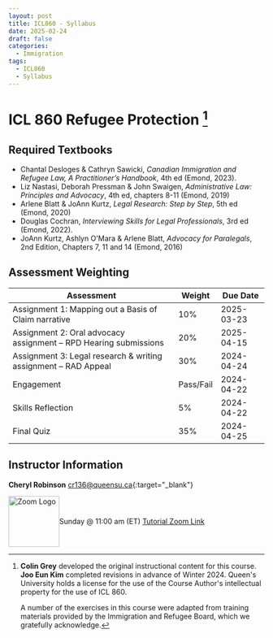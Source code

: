 ```yaml
---
layout: post
title: ICL860 - Syllabus
date: 2025-02-24
draft: false
categories:
  - Immigration
tags:
  - ICL860
  - Syllabus
---
```


# ICL 860 Refugee Protection [^1]

[^1]:
    **Colin Grey** developed the original instructional content for this course. **Joo Eun Kim** completed revisions in advance of Winter 2024. Queen's University holds a license for the use of the Course Author's intellectual property for the use of ICL 860.

    A number of the exercises in this course were adapted from training materials provided by the Immigration and Refugee Board, which we gratefully acknowledge.

## Required Textbooks

- Chantal Desloges & Cathryn Sawicki, _Canadian Immigration and Refugee Law, A Practitioner’s Handbook_, 4th ed (Emond, 2023).
- Liz Nastasi, Deborah Pressman & John Swaigen, _Administrative Law: Principles and Advocacy_, 4th ed, chapters 8-11 (Emond, 2019)
- Arlene Blatt & JoAnn Kurtz, _Legal Research: Step by Step_, 5th ed (Emond, 2020)
- Douglas Cochran, _Interviewing Skills for Legal Professionals_, 3rd ed (Emond, 2022).
- JoAnn Kurtz, Ashlyn O'Mara & Arlene Blatt, _Advocacy for Paralegals_, 2nd Edition, Chapters 7, 11 and 14 (Emond, 2016)

## Assessment Weighting

<table class="styled-table">
    <thead>
    <tr>
        <th>Assessment</th>
        <th>Weight</th>
        <th>Due Date</th>
    </tr>
    </thead>
    <tbody>
    <tr>
        <td style= "text-align: left">Assignment 1: Mapping out a Basis of Claim narrative</td>
        <td>10%</td>
        <td>2025-03-23</td>
    </tr>
    <tr>
        <td style= "text-align: left">Assignment 2: Oral advocacy assignment – RPD Hearing submissions</td>
        <td>20%</td>
        <td>2025-04-15</td>
    </tr>
    <tr>
        <td style= "text-align: left">Assignment 3: Legal research & writing assignment – RAD Appeal</td>
        <td>30%</td>
        <td>2024-04-24</td>
    </tr>
    <tr>
        <td style= "text-align: left">Engagement</td>
        <td>Pass/Fail</td>
        <td>2024-04-22</td>
    </tr>
        <tr>
        <td style= "text-align: left">Skills Reflection</td>
        <td>5%</td>
        <td>2024-04-22</td>
    </tr>
    <tr>
        <td style= "text-align: left">Final Quiz</td>
        <td>35%</td>
        <td>2024-04-25</td>
    </tr>
<!-- <td colspan="3">请致电本所咨询</td> -->
    </tbody>
</table>

## Instructor Information

**Cheryl Robinson** [cr136@queensu.ca](mailto:cr136@queensu.ca){:target="\_blank"}

<div style="display:flex; justify-content:flex-start; align-items:center ">
<img src="../../../assets/img/zoomLogo.png" alt="Zoom Logo" width="100"> <span>Sunday @ 11:00 am (ET) <a href="https://queensu.zoom.us/j/97027370231?pwd=SXTLnbbGrqT173U1PVj6HoKiwMBCIN.1" target="_blank">Tutorial Zoom Link</a></span>
</div>
